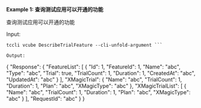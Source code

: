 **Example 1: 查询测试应用可以开通的功能**

查询测试应用可以开通的功能

Input: 

```
tccli vcube DescribeTrialFeature --cli-unfold-argument ```

Output: 
```
{
    "Response": {
        "FeatureList": [
            {
                "Id": 1,
                "FeatureId": 1,
                "Name": "abc",
                "Type": "abc",
                "Trial": true,
                "TrialCount": 1,
                "Duration": 1,
                "CreatedAt": "abc",
                "UpdatedAt": "abc"
            }
        ],
        "XMagicTrial": {
            "Name": "abc",
            "TrialCount": 1,
            "Duration": 1,
            "Plan": "abc",
            "XMagicType": "abc"
        },
        "XMagicTrialList": [
            {
                "Name": "abc",
                "TrialCount": 1,
                "Duration": 1,
                "Plan": "abc",
                "XMagicType": "abc"
            }
        ],
        "RequestId": "abc"
    }
}
```

